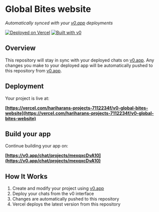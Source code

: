 # Global Bites website

*Automatically synced with your [v0.app](https://v0.app) deployments*

[![Deployed on Vercel](https://img.shields.io/badge/Deployed%20on-Vercel-black?style=for-the-badge&logo=vercel)](https://vercel.com/hariharans-projects-7112234f/v0-global-bites-website)
[![Built with v0](https://img.shields.io/badge/Built%20with-v0.app-black?style=for-the-badge)](https://v0.app/chat/projects/mexqxcDvA10)

## Overview

This repository will stay in sync with your deployed chats on [v0.app](https://v0.app).
Any changes you make to your deployed app will be automatically pushed to this repository from [v0.app](https://v0.app).

## Deployment

Your project is live at:

**[https://vercel.com/hariharans-projects-7112234f/v0-global-bites-website](https://vercel.com/hariharans-projects-7112234f/v0-global-bites-website)**

## Build your app

Continue building your app on:

**[https://v0.app/chat/projects/mexqxcDvA10](https://v0.app/chat/projects/mexqxcDvA10)**

## How It Works

1. Create and modify your project using [v0.app](https://v0.app)
2. Deploy your chats from the v0 interface
3. Changes are automatically pushed to this repository
4. Vercel deploys the latest version from this repository
